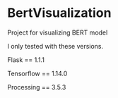 # BertVisualization
Project for visualizing BERT model

I only tested with these versions.

Flask == 1.1.1

Tensorflow == 1.14.0

Processing == 3.5.3
